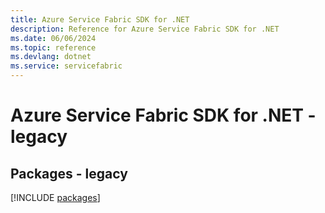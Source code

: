 ```yaml
---
title: Azure Service Fabric SDK for .NET
description: Reference for Azure Service Fabric SDK for .NET
ms.date: 06/06/2024
ms.topic: reference
ms.devlang: dotnet
ms.service: servicefabric
---
```

# Azure Service Fabric SDK for .NET - legacy
## Packages - legacy
[!INCLUDE [packages](service-fabric-index.md)]
